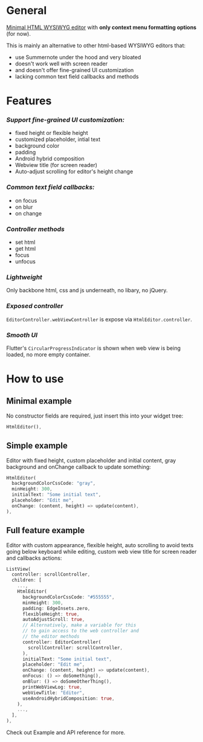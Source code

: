 # General
[Minimal HTML WYSIWYG editor](https://pub.dev/packages/minimal_html_editor) with **only context menu formatting options** (for now).

This is mainly an alternative to other html-based WYSIWYG editors that:
 - use Summernote under the hood and very bloated
 - doesn't work well with screen reader
 - and doesn't offer fine-grained UI customization
 - lacking common text field callbacks and methods
# Features
### *Support fine-grained UI customization:*
- fixed height or flexible height
- customized placeholder, intial text
- background color
- padding
- Android hybrid composition
- Webview title (for screen reader)
- Auto-adjust scrolling for editor's height change
### *Common text field callbacks:*
- on focus
- on blur
- on change
### *Controller methods*
- set html
- get html
- focus
- unfocus
### *Lightweight*
Only backbone html, css and js underneath, no libary, no jQuery.
### *Exposed controller*
`EditorController.webViewController` is expose via `HtmlEditor.controller`. 
### *Smooth UI*
Flutter's `CircularProgressIndicator` is shown when web view is being loaded, no more empty container.
# How to use
## Minimal example
No constructor fields are required, just insert this into your widget tree:
```dart
HtmlEditor(),
```
## Simple example
Editor with fixed height, custom placeholder and initial content, gray background and onChange callback to update something:
```dart
HtmlEditor(
  backgroundColorCssCode: "gray",
  minHeight: 300,
  initialText: "Some initial text",
  placeholder: "Edit me",
  onChange: (content, height) => update(content),
),
```
## Full feature example
Editor with custom appearance, flexible height, auto scrolling to avoid texts going below keyboard while editing, custom web view title for screen reader and callbacks actions:
```dart
ListView(
  controller: scrollController,
  children: [
    ...,
    HtmlEditor(
      backgroundColorCssCode: "#555555",
      minHeight: 300,
      padding: EdgeInsets.zero,
      flexibleHeight: true,
      autoAdjustScroll: true,
      // Alternatively, make a variable for this
      // to gain access to the web controller and
      // the editor methods
      controller: EditorController(
        scrollController: scrollController,
      ),
      initialText: "Some initial text",
      placeholder: "Edit me",
      onChange: (content, height) => update(content),
      onFocus: () => doSomething(),
      onBlur: () => doSomeOtherThing(),
      printWebViewLog: true,
      webViewTitle: "Editor",
      useAndroidHybridComposition: true,
    ),
    ...,
  ],
),
```
Check out Example and API reference for more.
